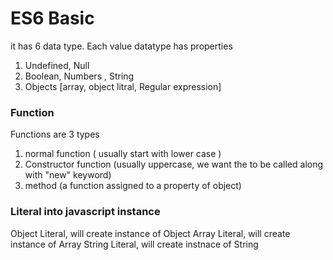 # ES6 Basic

it has 6 data type.
Each value datatype has properties

1. Undefined, Null
2. Boolean, Numbers , String
3. Objects [array, object litral, Regular expression] 

### Function

Functions are 3 types
1. normal function ( usually start with lower case )
2. Constructor function (usually uppercase, we want the to be called along with "new" keyword)
3. method (a function assigned to a property of object)

### Literal into javascript instance

Object Literal,  will create instance of Object
Array Literal, will create instance of Array
String Literal, will create instnace of String